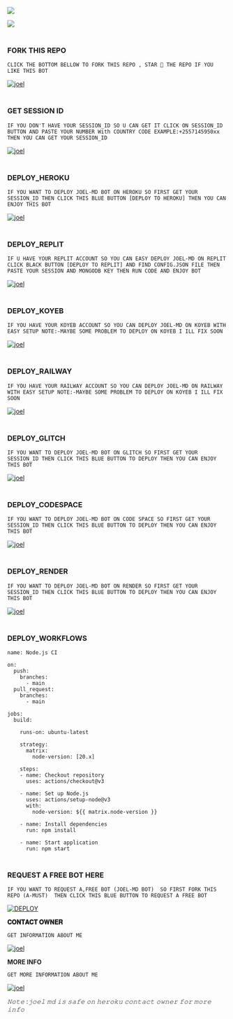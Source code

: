 


<a><img src='https://i.imgur.com/LyHic3i.gif'/></a>



<img align="center" height="auto"
src="https://cardivo.vercel.app/api?name=SHANI%20MD%20V5&description=🥂THE%20WORLD%20BEST%20WHATSAPP%20BOT%★%20CREATED%20BY%20SHANI%20MD%20432%20KING%20OF%20KINGS%20OWNER%20OF%20SHANI%20MD%20WA%20BOT♥️&image=https://files.catbox.moe/3czn61.jpg?v=4&backgroundColor=%23ecf0f1&github=joeljamestech&pattern=leaf&colorPattern=%23eaeaea"/>








### <br> FORK THIS REPO



`CLICK THE BOTTOM BELLOW TO FORK THIS REPO , STAR 🌟 THE REPO IF YOU LIKE THIS BOT`



<a href='https://github.com/joeljamestech/JOEL-MD/fork' target="_blank"><img alt='joel' src='https://img.shields.io/badge/FORK REPO-h?color=navy&style=for-the-badge&logo=visualstudiocode'/></a></p>



### <br>GET SESSION ID 
`IF YOU DON'T HAVE YOUR SESSION_ID SO U CAN GET IT CLICK ON SESSION_ID BUTTON AND PASTE YOUR NUMBER With COUNTRY CODE EXAMPLE:+2557145950xx THEN YOU CAN GET YOUR SESSION_ID`




<a href='https://lively-starship-7378eb.netlify.app' target="_blank"><img alt='joel' src='https://img.shields.io/badge/PAIR CODE-h?color=navy&style=for-the-badge&logo=visualstudiocode'/></a></p>


 
### <br>    DEPLOY_HEROKU 

`IF YOU WANT TO DEPLOY JOEL-MD BOT ON HEROKU SO FIRST GET YOUR SESSION_ID THEN CLICK THIS BLUE BUTTON [DEPLOY TO HEROKU] THEN YOU CAN ENJOY THIS BOT`

 

<a href='https://effulgent-basbousa-1bfe4a.netlify.app/' target="_blank"><img alt='joel' src='https://img.shields.io/badge/HEROKU-h?color=navy&style=for-the-badge&logo=visualstudiocode'/></a></p>



### <br>     DEPLOY_REPLIT 

`IF U HAVE YOUR REPLIT ACCOUNT SO YOU CAN EASY DEPLOY JOEL-MD ON REPLIT CLICK BLACK BUTTON [DEPLOY TO REPLIT] AND FIND CONFIG.JSON FILE THEN PASTE YOUR SESSION AND MONGODB KEY THEN RUN CODE AND ENJOY BOT`



<a href='https://effulgent-basbousa-1bfe4a.netlify.app/' target="_blank"><img alt='joel' src='https://img.shields.io/badge/REPLIT-h?color=navy&style=for-the-badge&logo=visualstudiocode'/></a></p>



### <br>   DEPLOY_KOYEB 

`IF YOU HAVE YOUR KOYEB ACCOUNT SO YOU CAN DEPLOY JOEL-MD ON KOYEB WITH EASY SETUP NOTE:-MAYBE SOME PROBLEM TO DEPLOY ON KOYEB I ILL FIX SOON `



<a href='https://effulgent-basbousa-1bfe4a.netlify.app/' target="_blank"><img alt='joel' src='https://img.shields.io/badge/KOYEB-h?color=navy&style=for-the-badge&logo=visualstudiocode'/></a></p>


### <br>  DEPLOY_RAILWAY 

`IF YOU HAVE YOUR RAILWAY ACCOUNT SO YOU CAN DEPLOY JOEL-MD ON RAILWAY WITH EASY SETUP NOTE:-MAYBE SOME PROBLEM TO DEPLOY ON KOYEB I ILL FIX SOON`


<a href='https://effulgent-basbousa-1bfe4a.netlify.app/' target="_blank"><img alt='joel' src='https://img.shields.io/badge/RAILWAY-h?color=navy&style=for-the-badge&logo=visualstudiocode'/></a></p>


### <br>   DEPLOY_GLITCH 


`IF YOU WANT TO DEPLOY JOEL-MD BOT ON GLITCH SO FIRST GET YOUR SESSION_ID THEN CLICK THIS BLUE BUTTON TO DEPLOY THEN YOU CAN ENJOY THIS BOT`



<a href='https://effulgent-basbousa-1bfe4a.netlify.app/' target="_blank"><img alt='joel' src='https://img.shields.io/badge/GLITCH-h?color=navy&style=for-the-badge&logo=visualstudiocode'/></a></p>




### <br>   DEPLOY_CODESPACE 


`IF YOU WANT TO DEPLOY JOEL-MD BOT ON CODE SPACE SO FIRST GET YOUR SESSION_ID THEN CLICK THIS BLUE BUTTON TO DEPLOY THEN YOU CAN ENJOY THIS BOT`



<a href='https://effulgent-basbousa-1bfe4a.netlify.app/' target="_blank"><img alt='joel' src='https://img.shields.io/badge/CDSPACE-h?color=navy&style=for-the-badge&logo=visualstudiocode'/></a></p>



### <br>    DEPLOY_RENDER 

`IF YOU WANT TO DEPLOY JOEL-MD BOT ON RENDER SO FIRST GET YOUR SESSION_ID THEN CLICK THIS BLUE BUTTON TO DEPLOY THEN YOU CAN ENJOY THIS BOT`




<a href='https://effulgent-basbousa-1bfe4a.netlify.app/' target="_blank"><img alt='joel' src='https://img.shields.io/badge/RENDER-h?color=navy&style=for-the-badge&logo=visualstudiocode'/></a></p>



### <br>    DEPLOY_WORKFLOWS 
```
name: Node.js CI

on:
  push:
    branches:
      - main
  pull_request:
    branches:
      - main

jobs:
  build:

    runs-on: ubuntu-latest

    strategy:
      matrix:
        node-version: [20.x]

    steps:
    - name: Checkout repository
      uses: actions/checkout@v3

    - name: Set up Node.js
      uses: actions/setup-node@v3
      with:
        node-version: ${{ matrix.node-version }}

    - name: Install dependencies
      run: npm install

    - name: Start application
      run: npm start

```




### <br>   REQUEST A FREE BOT HERE 


`IF YOU WANT TO REQUEST A,FREE BOT (JOEL-MD BOT)  SO FIRST FORK THIS REPO (A-MUST)  THEN CLICK THIS BLUE BUTTON TO REQUEST A FREE BOT`


<a href='https://joeljamestechinfo.vercel.app' target="_blank"><img alt='DEPLOY' src='https://img.shields.io/badge/FREE BOT-h?color=navy&style=for-the-badge&logo=visualstudiocode'/></a></p>




 **𝐂𝐎𝐍𝐓𝐀𝐂𝐓 𝐎𝐖𝐍𝐄𝐑**






`GET INFORMATION ABOUT ME `




<a href='https://joeljamestech.netlify.app' target="_blank"><img alt='joel' src='https://img.shields.io/badge/CONTACT ME-h?color=navy&style=for-the-badge&logo=visualstudiocode'/></a></p>




**MORE INFO**





`GET MORE INFORMATION ABOUT ME`



<a href='https://my-users-livid.vercel.app/' target="_blank"><img alt='joel' src='https://img.shields.io/badge/MORE INFO-h?color=navy&style=for-the-badge&logo=visualstudiocode'/></a></p>




















*𝙽𝚘𝚝𝚎* :*𝚓𝚘𝚎𝚕 𝚖𝚍 𝚒𝚜 𝚜𝚊𝚏𝚎 𝚘𝚗 𝚑𝚎𝚛𝚘𝚔𝚞 𝚌𝚘𝚗𝚝𝚊𝚌𝚝 𝚘𝚠𝚗𝚎𝚛 𝚏𝚘𝚛 𝚖𝚘𝚛𝚎 𝚒𝚗𝚏𝚘*
